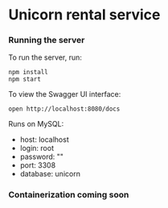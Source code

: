 # Unicorn rental service

### Running the server
To run the server, run:

```
npm install
npm start
```

To view the Swagger UI interface:

```
open http://localhost:8080/docs
```

Runs on MySQL:
- host: localhost
- login: root
- password: ""
- port: 3308
- database: unicorn

### Containerization coming soon